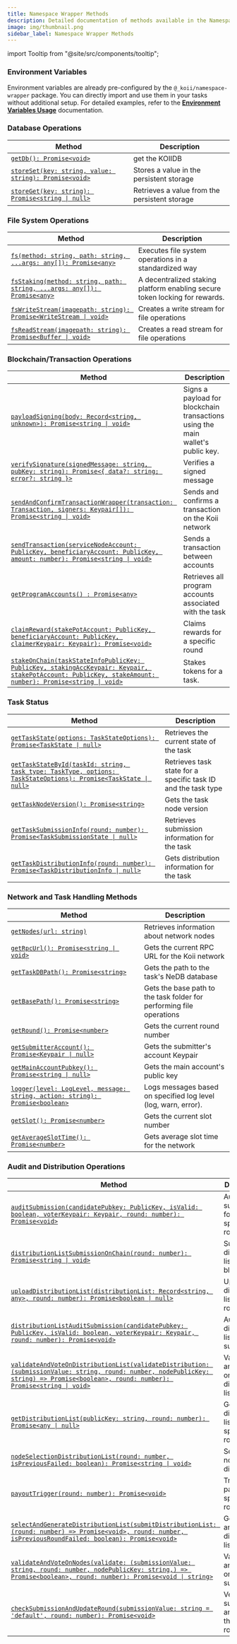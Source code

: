 ```yaml
---
title: Namespace Wrapper Methods
description: Detailed documentation of methods available in the Namespace Wrapper for interacting with tasks and the blockchain.
image: img/thumbnail.png
sidebar_label: Namespace Wrapper Methods
---
```


import Tooltip from "@site/src/components/tooltip";

### Environment Variables

Environment variables are already pre-configured by the `@_koii/namespace-wrapper` package. You can directly import and use them in your tasks without additional setup. For detailed examples, refer to the [**Environment Variables Usage**](environment-variables) documentation.

### Database Operations

| Method                                                                     | Description                                   |
| -------------------------------------------------------------------------- | --------------------------------------------- |
| [`getDb(): Promise<void>`](nedb#getting-database-instance)                 | get the KOIIDB                                |
| [`storeSet(key: string, value: string): Promise<void>`](nedb#storing-data) | Stores a value in the persistent storage      |
| [`storeGet(key: string): Promise<string \| null>`](nedb#retrieving-data)   | Retrieves a value from the persistent storage |

### File System Operations

| Method                                                                                                        | Description                                                                 |
| ------------------------------------------------------------------------------------------------------------- | --------------------------------------------------------------------------- |
| [`fs(method: string, path: string, ...args: any[]): Promise<any>`](filesystem-access#fs-method)               | Executes file system operations in a standardized way                       |
| [`fsStaking(method: string, path: string, ...args: any[]): Promise<any>`](filesystem-access#fsstaking-method) | A decentralized staking platform enabling secure token locking for rewards. |
| [`fsWriteStream(imagepath: string): Promise<WriteStream \| void>`](filesystem-access#fswritestream-method)    | Creates a write stream for file operations                                  |
| [`fsReadStream(imagepath: string): Promise<Buffer \| void>`](filesystem-access#fsreadstream-method)           | Creates a read stream for file operations                                   |

### Blockchain/Transaction Operations

| Method                                                                                                                                                                                    | Description                                                                     |
| ----------------------------------------------------------------------------------------------------------------------------------------------------------------------------------------- | ------------------------------------------------------------------------------- |
| [`payloadSigning(body: Record<string, unknown>): Promise<string \| void>`](wallet-signatures#2-payloadsigning)                                                                            | Signs a payload for blockchain transactions using the main wallet's public key. |
| [`verifySignature(signedMessage: string, pubKey: string): Promise<{ data?: string; error?: string }>`](wallet-signatures#3-verifysignature)                                               | Verifies a signed message                                                       |
| [`sendAndConfirmTransactionWrapper(transaction: Transaction, signers: Keypair[]): Promise<string \| void>`](wallet-signatures#1-sendandconfirmtransactionwrapper)                         | Sends and confirms a transaction on the Koii network                            |
| [`sendTransaction(serviceNodeAccount: PublicKey, beneficiaryAccount: PublicKey, amount: number): Promise<string \| void>`](wallet-signatures#sendtransaction)                             | Sends a transaction between accounts                                            |
| [`getProgramAccounts() : Promise<any>`](wallet-signatures#getprogramaccounts)                                                                                                             | Retrieves all program accounts associated with the task                         |
| [`claimReward(stakePotAccount: PublicKey, beneficiaryAccount: PublicKey, claimerKeypair: Keypair): Promise<void>`](wallet-signatures#claimreward)                                         | Claims rewards for a specific round                                             |
| [`stakeOnChain(taskStateInfoPublicKey: PublicKey, stakingAccKeypair: Keypair, stakePotAccount: PublicKey, stakeAmount: number): Promise<string \| void>`](wallet-signatures#stakeonchain) | Stakes tokens for a task.                                                       |

### Task Status

| Method                                                                                                                                                        | Description                                                   |
| ------------------------------------------------------------------------------------------------------------------------------------------------------------- | ------------------------------------------------------------- |
| [`getTaskState(options: TaskStateOptions): Promise<TaskState \| null>`](task-state#gettaskstate-or-gettaskstatebyid)                                          | Retrieves the current state of the task                       |
| [`getTaskStateById(taskId: string, task_type: TaskType, options: TaskStateOptions): Promise<TaskState \| null>`](task-state#gettaskstate-or-gettaskstatebyid) | Retrieves task state for a specific task ID and the task type |
| [`getTaskNodeVersion(): Promise<string>`](task-state#gettasknodeversion)                                                                                      | Gets the task node version                                    |
| [`getTaskSubmissionInfo(round: number): Promise<TaskSubmissionState \| null>`](task-state#gettasksubmissioninfo)                                              | Retrieves submission information for the task                 |
| [`getTaskDistributionInfo(round: number): Promise<TaskDistributionInfo \| null>`](task-state#gettaskdistributioninfo)                                         | Gets distribution information for the task                    |

### Network and Task Handling Methods

| Method                                                                                                       | Description                                                          |
| ------------------------------------------------------------------------------------------------------------ | -------------------------------------------------------------------- |
| [`getNodes(url: string)`](network-task-handling#getnodes)                                                    | Retrieves information about network nodes                            |
| [`getRpcUrl(): Promise<string \| void>`](network-task-handling#getrpcurl)                                    | Gets the current RPC URL for the Koii network                        |
| [`getTaskDBPath(): Promise<string>`](network-task-handling#gettaskdbpath)                                    | Gets the path to the task's NeDB database                            |
| [`getBasePath(): Promise<string>`](network-task-handling#getbasepath)                                        | Gets the base path to the task folder for performing file operations |
| [`getRound(): Promise<number>`](network-task-handling#getround)                                              | Gets the current round number                                        |
| [`getSubmitterAccount(): Promise<Keypair \| null>`](network-task-handling#getsubmitteraccount)               | Gets the submitter's account Keypair                                 |
| [`getMainAccountPubkey(): Promise<string \| null>`](network-task-handling#getmainaccountpubkey)              | Gets the main account's public key                                   |
| [`logger(level: LogLevel, message: string, action: string): Promise<boolean>`](network-task-handling#logger) | Logs messages based on specified log level (log, warn, error).       |
| [`getSlot(): Promise<number>`](network-task-handling#getslot)                                                | Gets the current slot number                                         |
| [`getAverageSlotTime(): Promise<number>`](network-task-handling#getaverageslottime)                          | Gets average slot time for the network                               |

### Audit and Distribution Operations

| Method                                                                                                                                                                                                                                                    | Description                                        |
| --------------------------------------------------------------------------------------------------------------------------------------------------------------------------------------------------------------------------------------------------------- | -------------------------------------------------- |
| [`auditSubmission(candidatePubkey: PublicKey, isValid: boolean, voterKeypair: Keypair, round: number): Promise<void>`](audit-distribution-operations#auditsubmission)                                                                                     | Audits a submission for a specific round           |
| [`distributionListSubmissionOnChain(round: number): Promise<string \| void>`](audit-distribution-operations#distributionlistsubmissiononchain)                                                                                                            | Submits distribution list to the blockchain        |
| [`uploadDistributionList(distributionList: Record<string, any>, round: number): Promise<boolean \| null>`](audit-distribution-operations#uploaddistributionlist)                                                                                          | Uploads a distribution list for a round            |
| [`distributionListAuditSubmission(candidatePubkey: PublicKey, isValid: boolean, voterKeypair: Keypair, round: number): Promise<void>`](audit-distribution-operations#distributionlistauditsubmission)                                                     | Audits a distribution list submission              |
| [`validateAndVoteOnDistributionList(validateDistribution: (submissionValue: string, round: number, nodePublicKey: string) => Promise<boolean>, round: number): Promise<string \| void>`](audit-distribution-operations#validateandvoteondistributionlist) | Validates and votes on distribution lists          |
| [`getDistributionList(publicKey: string, round: number): Promise<any \| null>`](audit-distribution-operations#getdistributionlist)                                                                                                                        | Gets the distribution list for a specific round    |
| [`nodeSelectionDistributionList(round: number, isPreviousFailed: boolean): Promise<string \| void>`](audit-distribution-operations#nodeselectiondistributionlist)                                                                                         | Selects nodes for distribution                     |
| [`payoutTrigger(round: number): Promise<void>`](audit-distribution-operations#payouttrigger)                                                                                                                                                              | Triggers payout for a specific round               |
| [`selectAndGenerateDistributionList(submitDistributionList: (round: number) => Promise<void>, round: number, isPreviousRoundFailed: boolean): Promise<void>`](audit-distribution-operations#selectandgeneratedistributionlist)                            | Generates and selects distribution list            |
| [`validateAndVoteOnNodes(validate: (submissionValue: string, round: number, nodePublicKey: string,) => Promise<boolean>, round: number): Promise<void \| string>`](audit-distribution-operations#validateandvoteonnodes)                                  | Validates and votes on node submissions            |
| [`checkSubmissionAndUpdateRound(submissionValue: string = 'default', round: number): Promise<void>`](audit-distribution-operations#checksubmissionandupdateround)                                                                                         | Verifies submissions and updates the current round |
